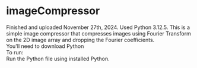 # imageCompressor

Finished and uploaded November 27th, 2024. Used Python 3.12.5. This is a simple image compressor that compresses images using Fourier Transform on the 2D image array and dropping the Fourier coefficients.   
You'll need to download Python  
To run:  
Run the Python file using installed Python.  
